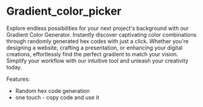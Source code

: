 ﻿# Gradient_color_picker

Explore endless possibilities for your next project's background with our Gradient Color Generator. 
Instantly discover captivating color combinations through randomly generated hex codes with just a click. 
Whether you're designing a website, crafting a presentation, or enhancing your digital creations, effortlessly find the perfect gradient to match your vision. Simplify your workflow with our intuitive tool and unleash your creativity today.

Features:
- Random hex code generation
- one touch - copy code and use it
